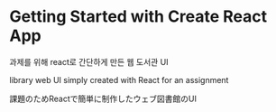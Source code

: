# Getting Started with Create React App

과제를 위해 react로 간단하게 만든 웹 도서관 UI

library web UI simply created with React for an assignment

課題のためReactで簡単に制作したウェブ図書館のUI
